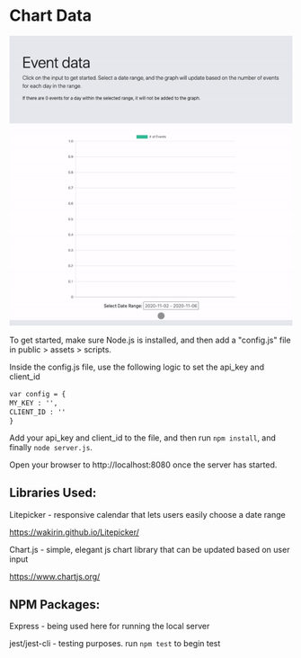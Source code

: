 # Chart Data

![gif](https://github.com/j-nederveld/gti_test/blob/main/public/assets/img/gti_test.gif?raw=true)

To get started, make sure Node.js is installed, and then add a "config.js" file in public > assets > scripts.

Inside the config.js file, use the following logic to set the api_key and client_id


    var config = {    
    MY_KEY : '',
    CLIENT_ID : '' 
    }

Add your api_key and client_id to the file, and then run `npm install`, and finally `node server.js`.

Open your browser to http://localhost:8080 once the server has started.

## Libraries Used:

Litepicker - responsive calendar that lets users easily choose a date range

https://wakirin.github.io/Litepicker/

Chart.js - simple, elegant js chart library that can be updated based on user input

https://www.chartjs.org/

## NPM Packages:

Express - being used here for running the local server

jest/jest-cli - testing purposes. run `npm test` to begin test

